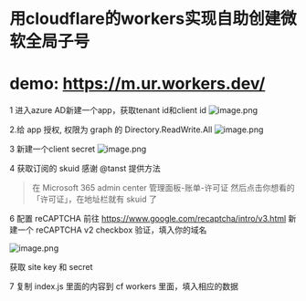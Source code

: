 # 用cloudflare的workers实现自助创建微软全局子号
# demo: https://m.ur.workers.dev/


1 进入azure AD新建一个app，获取tenant id和client id
![image.png](https://i.loli.net/2020/01/26/57GcEDYlQFTOMBL.png)

2.给 app 授权, 权限为 graph 的 Directory.ReadWrite.All
![image.png](https://i.loli.net/2020/05/06/NOE18pDfj4QwRAP.png)

3 新建一个client secret
![image.png](https://i.loli.net/2020/01/26/qUeV2x8abHlDPO3.png)

4 获取订阅的 skuid
感谢 @tanst 提供方法
> 在 Microsoft 365 admin center 管理面板-账单-许可证
> 然后点击你想看的「许可证」，在地址栏就有 skuid 了

6 配置 reCAPTCHA
前往 https://www.google.com/recaptcha/intro/v3.html 新建一个 reCAPTCHA v2 checkbox 验证，填入你的域名

![image.png](https://i.loli.net/2020/05/11/SC94OsFWmilnJXI.png)

获取 site key 和 secret 

7 复制 index.js 里面的内容到 cf workers 里面，填入相应的数据

